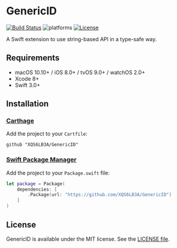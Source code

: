 # GenericID

[![Build Status](https://travis-ci.org/XQS6LB3A/GenericID.svg?branch=master)](https://travis-ci.org/XQS6LB3A/GenericID)
![platforms](https://img.shields.io/badge/platforms-macOS%20%7C%20iOS%20%7C%20tvOS%20%7C%20watchOS-lightgrey.svg)
[![License](https://img.shields.io/github/license/XQS6LB3A/GenericID.svg)](LICENSE)

A Swift extension to use string-based API in a type-safe way.

## Requirements

- macOS 10.10+ / iOS 8.0+ / tvOS 9.0+ / watchOS 2.0+
- Xcode 8+
- Swift 3.0+

<!--## Introduction-->

## Installation

### [Carthage](https://github.com/Carthage/Carthage)

Add the project to your `Cartfile`:

```
github "XQS6LB3A/GenericID"
```

### [Swift Package Manager](https://github.com/apple/swift-package-manager)

Add the project to your `Package.swift` file:

```swift
let package = Package(
    dependencies: [
        .Package(url: "https://github.com/XQS6LB3A/GenericID")
    ]
)
```

## License

GenericID is available under the MIT license. See the [LICENSE file](LICENSE).
